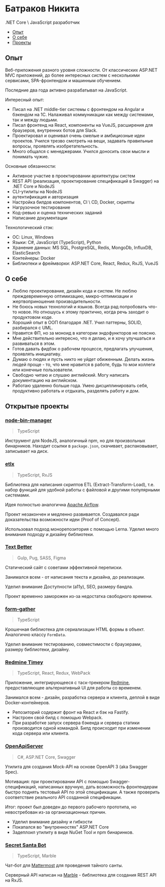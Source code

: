 # Батраков Никита

.NET Core \ JavaScript разработчик

* [Опыт](#опыт)
* [О себе](#о-себе)
* [Проекты](#открытые-проекты)


## Опыт

Веб-приложения разного уровня сложности. От классических ASP.NET MVC приложений, до более интересных систем с несколькими сервисами, SPA-фронтендом и машинным обучением.

Последние два года активно разрабатывал на JavaScript.

Интересный опыт:

* Писал на .NET middle-tier системы с фронтендом на Angular и бэкендом на 1С. Налаживал коммуникации как между системами, так и между людьми.
* Писал фронтенд на React, компоненты на VueJS, расширения для браузеров, внутренних ботов для Slack.
* Проектировал и оценивал очень смелые и амбициозные идеи проектов. Учился трезво смотреть на вещи, задавать правильные вопросы, проявлять изобретательность.
* Много общался с менеджерами. Учился доносить свои мысли и понимать чужие.

Основные обязанности:

* Активное участие в проектировании архитектуры систем
* REST API (реализация, проектирование спецификаций в Swagger) на .NET Core и NodeJS
* CLI-утилиты на NodeJS
* аутентификация и авторизация
* Настройка билдов компонентов, CI \ CD, Docker, скрипты
* Нагрузочное тестирование
* Код-ревью и оценка технических заданий
* Написание документации

Технологический стэк:

* ОС: Linux, Windows
* Языки: C#, JavaScript (TypeScript), Python
* Хранение данных: MS SQL, PostgreSQL, Redis, MongoDb, InfluxDB, ElasticSearch
* Контейнеры: Docker
* Библиотеки и фреймворки: ASP.NET Core, React, Redux, RxJS, VueJS


## О себе

* Люблю проектирование, дизайн кода и систем. Не люблю преждевременную оптимизацию, микро-оптимизации и жертвоприношения производительности.
* Не боюсь новых технологий и языков. Всегда рад попробовать что-то новое. Но отношусь к этому практично, когда речь заходит о продуктовом коде.
* Хороший опыт в ООП благодаря .NET. Учил паттерны, SOLID, разбирался с UML.
* Нравится ФП, но за моноид в категории эндофункторов не поясню.
* Мне действительно интересно, что я делаю, и я хочу улучшаться и развиваться в этом.
* Готов давать фидбэк о рабочем процессе, предлагать улучшения, проявлять инициативу.
* Думаю о людях и пусть никто не уйдет обиженным. Делать жизнь людей проще - то, что мне нравится в работе, будь то мои коллеги или конечные пользователи.
* Свободно читаю и слушаю английский. Могу написать документацию на английском.
* Работаю удаленно больше года. Умею дисциплинировать себя, продуктивно работать и отдыхать, разделять работу и дом.


## Открытые проекты

### [node-bin-manager](https://github.com/olive-branch/node-bin-manager)

> TypeScript

Инструмент для NodeJS, аналогичный npm, но для произвольных бинарников.
Находит ссылки в `package.json`, скачивает, распаковывает, записывает на диск.


### [etlx](https://github.com/etlx/etlx)

> TypeScript, RxJS

Библиотека для написания скриптов ETL (Extract-Transform-Load),
т.е. набор функций для удобной работы с файловой и другими популярными системами.

Идея полностью аналогична [Apache Airflow](https://airflow.apache.org/).

Проект незакончен и медленно развивается.
Создавался ради доказательства возможности идеи (Proof of Concept).

Использовал подход монорепозитория с помощью Lerna.
Уделил много внимания подходу и дизайну библиотеки.


### [Text Better](https://github.com/n-batrakov/text-better)

> Gulp, Pug, SASS, Figma

Статический сайт с советами эффективной переписки.

Занимался всем - от написания текста и дизайна, до реализации.

Уделил внимание Доступности (a11y), SEO, размеру бандла.

Проект временно заморожен из-за недостатка свободного времени.


### [form-gather](https://github.com/n-batrakov/form-gather)

> TypeScript

Крошечная библиотека для сериализации HTML формы в объект. Аналогично классу `FormData`.

Уделил внимание тестированию, совместимости с браузерами, размеру библиотеки, дизайну.


### [Redmine Timey](https://github.com/n-batrakov/redmine-timey)

> TypeScript, React, Redux, WebPack

Приложение, интегрирующееся с таск-трекером [Redmine](https://www.redmine.org/),
предоставляющее альтернативный UI для работы со временем.

Занимался всем - дизайн, разработка сервера и клиента, деплой в виде Docker-контейнеров.

* Репозиторий содержит фронт на React и бэк на Fastify.
* Настроен свой билд с помощью Webpack.
* При разработке запуск сервера бэкенда и сервера статики производится одной командой.
  Билд происходит при изменении кода сервера или клиента.


### [OpenApiServer](https://github.com/n-batrakov/OpenApiServer)

> C#, ASP.NET Core, Swagger

Утилита для создания Mock-API на основе OpenAPI 3 (aka Swagger Spec).

Мотивация: при проектировании API с помощью Swagger-спецификаций, написанных вручную,
дать возможность фронтендерам быстро поднять тестовый API по этой спецификации.
А также проверить соответствие реального API созданной спецификации.

Итог: проект был доведен до первого рабочего прототипа, но невостребован из-за организационных причин.

* Уделил внимание дизайну и гибкости
* Покапался во "внутренностях" ASP.NET Core
* Задеплоил утилиту в виде NuGet Tool и npm бинаринков.


### [Secret Santa Bot](https://github.com/n-batrakov/secret-santa)

> TypeScript, Marble

Чат-бот для [Mattermost](https://mattermost.com/) для проведения тайного санты.

Серверный API написан на [Marble](https://github.com/marblejs/marble) - библиотека для создания REST API на RxJS.
